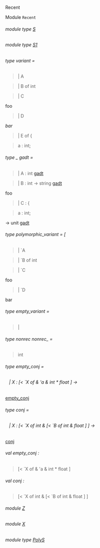Recent

Module `Recent`

<a id="module-type-S"></a>

###### module type [S](Recent.module-type-S.md)

<a id="module-type-S1"></a>

###### module type [S1](Recent.module-type-S1.md)

<a id="type-variant"></a>

###### type variant = 

<a id="type-variant.A"></a>

> | A

<a id="type-variant.B"></a>

> | B of int

<a id="type-variant.C"></a>

> | C

foo

<a id="type-variant.D"></a>

> | D

_bar_

<a id="type-variant.E"></a>

> | E of {

<a id="type-variant.a"></a>

> a : int;

<a id="type-gadt"></a>

###### type _ gadt = 

<a id="type-gadt.A"></a>

> | A : int [gadt](#type-gadt)

<a id="type-gadt.B"></a>

> | B : int -> string [gadt](#type-gadt)

foo

<a id="type-gadt.C"></a>

> | C : {

<a id="type-gadt.a"></a>

> a : int;

 -> unit [gadt](#type-gadt)

<a id="type-polymorphic_variant"></a>

###### type polymorphic_variant = [ 

<a id="type-polymorphic_variant.A"></a>

> | `A

<a id="type-polymorphic_variant.B"></a>

> | `B of int

<a id="type-polymorphic_variant.C"></a>

> | `C

foo

<a id="type-polymorphic_variant.D"></a>

> | `D

bar

<a id="type-empty_variant"></a>

###### type empty_variant =

> |

<a id="type-nonrec_"></a>

###### type nonrec nonrec_ =

> int

<a id="type-empty_conj"></a>

###### type empty_conj = 

<a id="type-empty_conj.X"></a>

######    | X : [< \`X of & 'a & int * float ] ->
[empty_conj](#type-empty_conj)

<a id="type-conj"></a>

###### type conj = 

<a id="type-conj.X"></a>

######    | X : [< \`X of int & [< \`B of int & float ] ] ->
[conj](#type-conj)

<a id="val-empty_conj"></a>

###### val empty_conj :

> [< \`X of & 'a & int * float ]

<a id="val-conj"></a>

###### val conj :

> [< \`X of int & [< \`B of int & float ] ]

<a id="module-Z"></a>

###### module [Z](Recent.Z.md)

<a id="module-X"></a>

###### module [X](Recent.X.md)

<a id="module-type-PolyS"></a>

###### module type [PolyS](Recent.module-type-PolyS.md)
